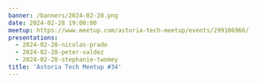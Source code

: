 ```yaml
---
banner: /banners/2024-02-28.png
date: 2024-02-28 19:00:00
meetup: https://www.meetup.com/astoria-tech-meetup/events/299106966/
presentations:
  - 2024-02-28-nicolas-prado
  - 2024-02-28-peter-valdez
  - 2024-02-28-stephanie-twomey
title: 'Astoria Tech Meetup #34'
---
```

